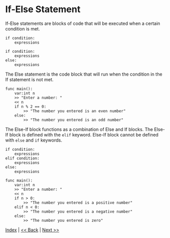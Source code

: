 # If-Else Statement

If-Else statements are blocks of code that will be executed when a certain condition is met.

```
if condition:
    expressions
```

```
if condition:
    expressions
else:
    expressions
```

The Else statement is the code block that will run when the condition in the If statement is not met.

```
func main():
    var:int n
    >> "Enter a number: "
    << n
    if n % 2 == 0:
        >> "The number you entered is an even number"
    else:
        >> "The number you entered is an odd number"
```

The Else-If block functions as a combination of Else and If blocks. The Else-If block is defined with the `elif` keyword. Else-If block cannot be defined with `else` and `if` keywords.

```
if condition:
    expressions
elif condition:
    expressions
else:
    expressions
```

```
func main():
    var:int n
    >> "Enter a number: "
    << n
    if n > 0:
        >> "The number you entered is a positive number"
    elif n < 0:
        >> "The number you entered is a negative number"
    else:
        >> "The number you entered is zero"
```

[Index](index.md) | [<< Back](9_constants.md) | [Next >>](11_switch_statement.md)